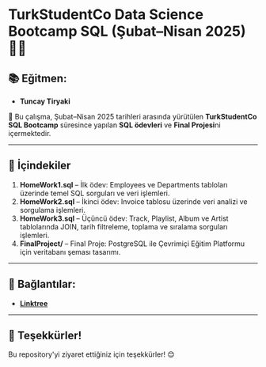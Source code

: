 # TurkStudentCo Data Science Bootcamp SQL (Şubat–Nisan 2025) 🧑‍💻

## 📚 Eğitmen:
- **Tuncay Tiryaki**

📆 Bu çalışma, Şubat–Nisan 2025 tarihleri arasında yürütülen **TurkStudentCo SQL Bootcamp** süresince yapılan **SQL ödevleri** ve **Final Projesi**ni içermektedir.

---

## 📂 İçindekiler

1. **HomeWork1.sql** – İlk ödev: Employees ve Departments tabloları üzerinde temel SQL sorguları ve veri işlemleri.
2. **HomeWork2.sql** – İkinci ödev: Invoice tablosu üzerinde veri analizi ve sorgulama işlemleri. 
3. **HomeWork3.sql** – Üçüncü ödev: Track, Playlist, Album ve Artist tablolarında JOIN, tarih filtreleme, toplama ve sıralama sorguları işlemleri.
4. **FinalProject/** – Final Proje: PostgreSQL ile Çevrimiçi Eğitim Platformu için veritabanı şeması tasarımı.

---

## 🔗 Bağlantılar:
- [**Linktree**](https://linktr.ee/arzubesiroglu)

---

## 📝 Teşekkürler!
Bu repository'yi ziyaret ettiğiniz için teşekkürler! 😊


